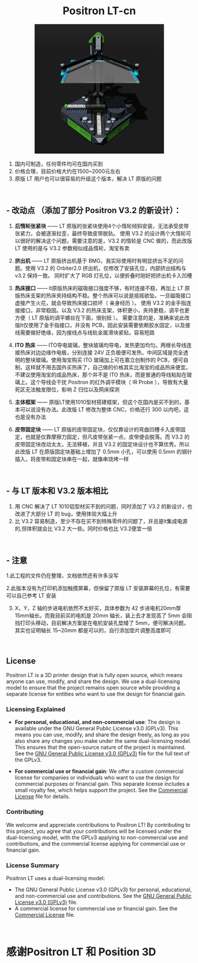 <div align="center">
  
# Positron LT-cn

<img src="参考图片和视频/Positron LT-cn 渲染图.png" width="350" height="350">

</div>

1. 国内可制造，任何零件均可在国内买到
2. 价格合理，目前价格大约在1500~2000元左右
3. 原版 LT 用户也可以很容易的升级这个版本，解决 LT 原版的问题
   
<br>


## - 改动点   （添加了部分 Positron V3.2 的新设计）： 

  1. **后惰轮张紧块** —— LT 原版的张紧块使用4个小惰轮倾斜安装，无法承受皮带张紧力，会被逐渐拉歪，最终导致皮带脱轨。 使用 V3.2 的设计两个大惰轮可以很好的解决这个问题，需要注意的是，V3.2 的惰轮是 CNC 做的，而此改版 LT 使用的是与 V3.2 参数相似成品惰轮，淘宝有卖

  2. **挤出机** —— LT 原版挤出机基于 BMG，我实际使用时有明显挤出不足的问题。使用 V3.2 的 Orbiter2.0 挤出机，仅修改了安装孔位，内部挤出结构与 v3.2 保持一致。 同时扩大了 RGB 灯孔位，以便折叠时刚好把挤出机卡入凹槽

  3. **热床接口** —— lt原版热床的磁吸接口强度不够，有时连接不稳，再加上 LT 原版热床支架的热床夹持结构不稳。整个热床可以说是摇摇欲坠。一旦磁吸接口虚接产生火花，就会导致热床接口损坏（ 亲身经历 ）。  使用 V3.2 的金手指连接接口，非常稳固。以及 V3.2 的热床支架，体积更小，夹持更稳，调平也更方便（ LT 原版的调平螺丝在下面，很别扭 ）。  需要注意的是，准确来说此改版lt仅使用了金手指接口，并没有 PCB，因此安装需要依赖胶水固定，以及接线需要做好绝缘，因为接线点与线轨金属滑块紧贴，容易短路

  4. **ITO 热床** —— ITO导电玻璃，整块玻璃均导电，发热更加均匀。两根长导线连接热床对边边缘作电极，分别连接 24V 正负极便可发热，中间区域是完全透明的整块玻璃。使用淘宝购买 ITO 玻璃加上可在嘉立创制作的 PCB，便可自制，这样就不用去国外买热床了，自己做的价格其实比淘宝的成品热床便宜。不建议使用淘宝的成品热床，那个并不是 ITO 热床，而是普通的导线粘贴在玻璃上。这个导线会干扰 Positron 的红外调平模块（ IR Probe ），导致有大量死区无法触发限位，影响 Z 归位以及网床探测

  5. **主体框架** —— 原版LT使用1010型材搭建框架，但这个在国内是买不到的，基本可以说没有办法。此改版 LT 修改为整体 CNC，价格还行 300 以内吧，这也是没有办法
  
  6. **皮带固定块** —— LT 原版的皮带固定块，仅仅靠设计的弯曲凹槽卡入皮带固定，也就是仅靠摩擦力固定，但凡皮带张紧一点，皮带便会脱落。而 V3.2 的皮带固定块改动太太，无法移植，并且 V3.2 的固定块设计也不算优秀。所以此改版 LT 在原版固定块基础上增加了 0.5mm 小孔，可以使用 0.5mm 的钢针插入，将皮带和固定块串在一起，就像串烧烤一样
     
<br>

## - 与 LT 版本和 V3.2 版本相比

 1. 用 CNC 解决了 LT 1010铝型材买不到的问题，同时添加了 V3.2 的新设计，也改进了大部分 LT 的 bug，使用体验大幅上升
 2. 比 V3.2 容易制造，至少不存在买不到特殊零件的问题了，并且是lt集成电源的,但体积就会比 V3.2 大一些。同时价格也比 V3.2便宜一倍
<br>


## - 注意

  1.此工程的文件仍在整理，文档依然还有许多没写
  
  2.此版本没有为打印机添加触摸屏幕，但保留了原版 LT 安装屏幕的孔位，有需要可以自己参考 LT 安装

  3. X，Y，Z 轴的步进电机依然不太好买，具体参数为 42 步进电机20mm厚15mm轴长。而我目前买的电机是 20mm 轴长，装上去才发现高了 5mm 会阻挡打印头移动，目前解决方案是在电机安装孔垫矮了 5mm，便可解决问题。其实也证明轴长 15~20mm 都是可以的，自行添加垫片调整高度即可


<br>

## License

Positron LT is a 3D printer design that is fully open source, which means anyone can use, modify, and share the design. We use a dual-licensing model to ensure that the project remains open source while providing a separate license for entities who want to use the design for financial gain.

### Licensing Explained

- **For personal, educational, and non-commercial use**: The design is available under the GNU General Public License v3.0 (GPLv3). This means you can use, modify, and share the design freely, as long as you also share any changes you make under the same dual-licensing model. This ensures that the open-source nature of the project is maintained. See the [GNU General Public License v3.0 (GPLv3)](LICENSE) file for the full text of the GPLv3.

- **For commercial use or financial gain**: We offer a custom commercial license for companies or individuals who want to use the design for commercial purposes or financial gain. This separate license includes a small royalty fee, which helps support the project. See the [Commercial License](LICENCE-COMMERCIAL) file for details.

### Contributing

We welcome and appreciate contributions to Positron LT! By contributing to this project, you agree that your contributions will be licensed under the dual-licensing model, with the GPLv3 applying to non-commercial use and contributions, and the commercial license applying for commercial use or financial gain.

### License Summary

Positron LT uses a dual-licensing model:

- The GNU General Public License v3.0 (GPLv3) for personal, educational, and non-commercial use and contributions. See the [GNU General Public License v3.0 (GPLv3)](LICENSE) file.
- A commercial license for commercial use or financial gain. See the [Commercial License](LICENCE-COMMERCIAL) file.
<br>  



# 感谢Positron LT 和 Position 3D

